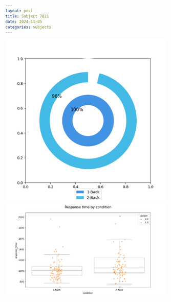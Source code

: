 ```yaml
---
layout: post
title: Subject 7021
date: 2024-11-05
categories: subjects
---
```


![](data/7021/run-33/7021_accuracy_by_condition.png)
![](data/7021/run-33/7021_response_time_by_condition.png)
